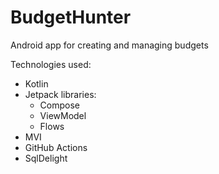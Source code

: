 # BudgetHunter
Android app for creating and managing budgets

Technologies used:

- Kotlin
- Jetpack libraries:
  - Compose
  - ViewModel
  - Flows
- MVI
- GitHub Actions
- SqlDelight
